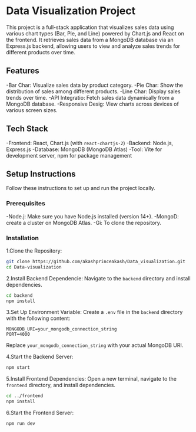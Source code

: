 



# Data Visualization Project

This project is a full-stack application that visualizes sales data using various chart types (Bar, Pie, and Line) powered by Chart.js and React on the frontend. It retrieves sales data from a MongoDB database via an Express.js backend, allowing users to view and analyze sales trends for different products over time.



## Features

-Bar Char: Visualize sales data by product category.
-Pie Char: Show the distribution of sales among different products.
-Line Char: Display sales trends over time.
-API Integratio: Fetch sales data dynamically from a MongoDB database.
-Responsive Desig: View charts across devices of various screen sizes.

## Tech Stack

-Frontend: React, Chart.js (with `react-chartjs-2`)
-Backend: Node.js, Express.js
-Database: MongoDB (MongoDB Atlas)
-Tool: Vite for development server, npm for package management

## Setup Instructions

Follow these instructions to set up and run the project locally.

### Prerequisites

-Node.j: Make sure you have Node.js installed (version 14+).
-MongoD: create a cluster on MongoDB Atlas.
-Gi: To clone the repository.

### Installation

1.Clone the Repository:
   ```bash
   git clone https://github.com/akashprinceakash/Data_visualization.git
   cd Data-visualization
   ```

2.Install Backend Dependencie:
   Navigate to the `backend` directory and install dependencies.
   ```bash
   cd backend
   npm install
   ```

3.Set Up Environment Variable:
   Create a `.env` file in the `backend` directory with the following content:

   ```env
   MONGODB_URI=your_mongodb_connection_string
   PORT=4000
   ```

   Replace `your_mongodb_connection_string` with your actual MongoDB URI.

4.Start the Backend Server:
   ```bash
   npm start
   ```

5.Install Frontend Dependencies:
   Open a new terminal, navigate to the `frontend` directory, and install dependencies.
   ```bash
   cd ../frontend
   npm install
   ```

6.Start the Frontend Server:
   ```bash
   npm run dev
   ```



